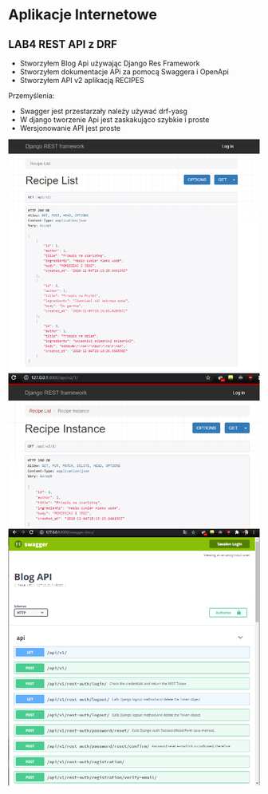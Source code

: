 # Aplikacje Internetowe

## LAB4 REST API z DRF

- Stworzyłem Blog Api używając Django Res Framework
- Stworzyłem dokumentacje APi za pomocą Swaggera i  OpenApi
- Stworzyłem API v2 aplikacją RECIPES 

Przemyślenia:
- Swagger jest przestarzały należy używać drf-yasg
- W django tworzenie Api jest zaskakująco szybkie i proste
- Wersjonowanie API jest proste

![strona](scr/1.PNG)
![efgw](scr/2.PNG)
![dsf](scr/3.PNG)
